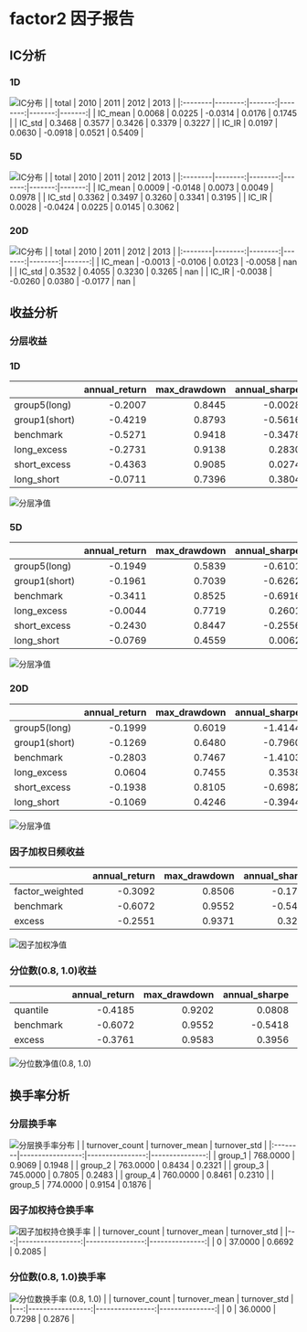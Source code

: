 # factor2 因子报告
## IC分析
### 1D
![IC分布](IC/factor2_1D.png)
|         |   total |   2010 |    2011 |   2012 |   2013 |
|:--------|--------:|-------:|--------:|-------:|-------:|
| IC_mean |  0.0068 | 0.0225 | -0.0314 | 0.0176 | 0.1745 |
| IC_std  |  0.3468 | 0.3577 |  0.3426 | 0.3379 | 0.3227 |
| IC_IR   |  0.0197 | 0.0630 | -0.0918 | 0.0521 | 0.5409 |

### 5D
![IC分布](IC/factor2_5D.png)
|         |   total |    2010 |   2011 |   2012 |   2013 |
|:--------|--------:|--------:|-------:|-------:|-------:|
| IC_mean |  0.0009 | -0.0148 | 0.0073 | 0.0049 | 0.0978 |
| IC_std  |  0.3362 |  0.3497 | 0.3260 | 0.3341 | 0.3195 |
| IC_IR   |  0.0028 | -0.0424 | 0.0225 | 0.0145 | 0.3062 |

### 20D
![IC分布](IC/factor2_20D.png)
|         |   total |    2010 |   2011 |    2012 |   2013 |
|:--------|--------:|--------:|-------:|--------:|-------:|
| IC_mean | -0.0013 | -0.0106 | 0.0123 | -0.0058 |    nan |
| IC_std  |  0.3532 |  0.4055 | 0.3230 |  0.3265 |    nan |
| IC_IR   | -0.0038 | -0.0260 | 0.0380 | -0.0177 |    nan |

## 收益分析
### 分层收益
### 1D
|               |   annual_return |   max_drawdown |   annual_sharpe |   annual_calmar |   win_rate |   avg_win_return |   avg_loss_return |   profit_loss_ratio |   annual_volatility |   annual_downside_deviation |   annual_sortino |
|:--------------|----------------:|---------------:|----------------:|----------------:|-----------:|-----------------:|------------------:|--------------------:|--------------------:|----------------------------:|-----------------:|
| group5(long)  |         -0.2007 |         0.8445 |         -0.0028 |         -3.7725 |     0.4904 |           0.0352 |           -0.0339 |              1.0388 |              0.6658 |                      0.3892 |          -0.0049 |
| group1(short) |         -0.4219 |         0.8793 |         -0.5616 |         -7.6173 |     0.4840 |           0.0319 |           -0.0326 |              0.9779 |              0.6256 |                      0.3692 |          -0.9516 |
| benchmark     |         -0.5271 |         0.9418 |         -0.3478 |         -8.8851 |     0.4840 |           0.0507 |           -0.0501 |              1.0137 |              0.9239 |                      0.4499 |          -0.7141 |
| long_excess   |         -0.2731 |         0.9138 |          0.2830 |         -4.7450 |     0.5148 |           0.0581 |           -0.0590 |              0.9844 |              1.1289 |                      0.6309 |           0.5063 |
| short_excess  |         -0.4363 |         0.9085 |          0.0274 |         -7.6233 |     0.5045 |           0.0558 |           -0.0566 |              0.9864 |              1.0969 |                      0.6268 |           0.0479 |
| long_short    |         -0.0711 |         0.7396 |          0.3804 |         -1.5249 |     0.5058 |           0.0477 |           -0.0460 |              1.0367 |              0.9187 |                      0.5411 |           0.6459 |

![分层净值](net_value/factor2_1D.png)
### 5D
|               |   annual_return |   max_drawdown |   annual_sharpe |   annual_calmar |   win_rate |   avg_win_return |   avg_loss_return |   profit_loss_ratio |   annual_volatility |   annual_downside_deviation |   annual_sortino |
|:--------------|----------------:|---------------:|----------------:|----------------:|-----------:|-----------------:|------------------:|--------------------:|--------------------:|----------------------------:|-----------------:|
| group5(long)  |         -0.1949 |         0.5839 |         -0.6101 |         -5.2978 |     0.4774 |           0.0144 |           -0.0145 |              0.9940 |              0.2875 |                      0.1670 |          -1.0504 |
| group1(short) |         -0.1961 |         0.7039 |         -0.6262 |         -4.4214 |     0.4594 |           0.0151 |           -0.0141 |              1.0683 |              0.2841 |                      0.1545 |          -1.1516 |
| benchmark     |         -0.3411 |         0.8525 |         -0.6916 |         -6.3521 |     0.4568 |           0.0239 |           -0.0224 |              1.0674 |              0.4546 |                      0.2310 |          -1.3611 |
| long_excess   |         -0.0044 |         0.7719 |          0.2601 |         -0.0896 |     0.5200 |           0.0265 |           -0.0276 |              0.9616 |              0.5341 |                      0.3400 |           0.4087 |
| short_excess  |         -0.2430 |         0.8447 |         -0.2556 |         -4.5665 |     0.4903 |           0.0271 |           -0.0271 |              0.9987 |              0.5338 |                      0.2930 |          -0.4657 |
| long_short    |         -0.0769 |         0.4559 |          0.0062 |         -2.6779 |     0.5032 |           0.0204 |           -0.0206 |              0.9881 |              0.4063 |                      0.2408 |           0.0104 |

![分层净值](net_value/factor2_5D.png)
### 20D
|               |   annual_return |   max_drawdown |   annual_sharpe |   annual_calmar |   win_rate |   avg_win_return |   avg_loss_return |   profit_loss_ratio |   annual_volatility |   annual_downside_deviation |   annual_sortino |
|:--------------|----------------:|---------------:|----------------:|----------------:|-----------:|-----------------:|------------------:|--------------------:|--------------------:|----------------------------:|-----------------:|
| group5(long)  |         -0.1999 |         0.6019 |         -1.4144 |         -5.2729 |     0.4066 |           0.0083 |           -0.0071 |              1.1681 |              0.1497 |                      0.0742 |          -2.8529 |
| group1(short) |         -0.1269 |         0.6480 |         -0.7960 |         -3.1097 |     0.4421 |           0.0083 |           -0.0074 |              1.1124 |              0.1554 |                      0.0737 |          -1.6790 |
| benchmark     |         -0.2803 |         0.7467 |         -1.4103 |         -5.9582 |     0.4211 |           0.0121 |           -0.0109 |              1.1111 |              0.2165 |                      0.1049 |          -2.9108 |
| long_excess   |          0.0604 |         0.7455 |          0.3538 |          1.2851 |     0.5303 |           0.0130 |           -0.0138 |              0.9364 |              0.2644 |                      0.1592 |           0.5876 |
| short_excess  |         -0.1938 |         0.8105 |         -0.6982 |         -3.7964 |     0.4566 |           0.0134 |           -0.0126 |              1.0650 |              0.2601 |                      0.1527 |          -1.1892 |
| long_short    |         -0.1069 |         0.4246 |         -0.3944 |         -3.9957 |     0.4855 |           0.0109 |           -0.0110 |              0.9942 |              0.2233 |                      0.1437 |          -0.6127 |

![分层净值](net_value/factor2_20D.png)
### 因子加权日频收益
|                 |   annual_return |   max_drawdown |   annual_sharpe |   annual_calmar |   win_rate |   avg_win_return |   avg_loss_return |   profit_loss_ratio |   annual_volatility |   annual_downside_deviation |   annual_sortino |
|:----------------|----------------:|---------------:|----------------:|----------------:|-----------:|-----------------:|------------------:|--------------------:|--------------------:|----------------------------:|-----------------:|
| factor_weighted |         -0.3092 |         0.8506 |         -0.1705 |         -5.7706 |     0.4852 |           0.0248 |           -0.0244 |              1.0194 |              0.7228 |                      0.5015 |          -0.2458 |
| benchmark       |         -0.6072 |         0.9552 |         -0.5418 |        -10.0918 |     0.4775 |           0.0510 |           -0.0504 |              1.0112 |              0.9278 |                      0.4492 |          -1.1192 |
| excess          |         -0.2551 |         0.9371 |          0.3222 |         -4.3219 |     0.5212 |           0.0565 |           -0.0583 |              0.9683 |              1.1773 |                      0.6476 |           0.5857 |

![因子加权净值](net_value/factor2_factor_weighted.png)
### 分位数(0.8, 1.0)收益
|           |   annual_return |   max_drawdown |   annual_sharpe |   annual_calmar |   win_rate |   avg_win_return |   avg_loss_return |   profit_loss_ratio |   annual_volatility |   annual_downside_deviation |   annual_sortino |
|:----------|----------------:|---------------:|----------------:|----------------:|-----------:|-----------------:|------------------:|--------------------:|--------------------:|----------------------------:|-----------------:|
| quantile  |         -0.4185 |         0.9202 |          0.0808 |         -7.2189 |     0.4827 |           0.0405 |           -0.0371 |              1.0929 |              1.1740 |                      0.7991 |           0.1187 |
| benchmark |         -0.6072 |         0.9552 |         -0.5418 |        -10.0918 |     0.4775 |           0.0510 |           -0.0504 |              1.0112 |              0.9278 |                      0.4492 |          -1.1192 |
| excess    |         -0.3761 |         0.9583 |          0.3956 |         -6.2304 |     0.5186 |           0.0656 |           -0.0658 |              0.9977 |              1.5110 |                      0.8734 |           0.6843 |

![分位数净值(0.8, 1.0)](net_value/factor2_quantile.png)
## 换手率分析
### 分层换手率
![分层换手率分布](turnover/factor2_group.png)
|         |   turnover_count |   turnover_mean |   turnover_std |
|:--------|-----------------:|----------------:|---------------:|
| group_1 |         768.0000 |          0.9069 |         0.1948 |
| group_2 |         763.0000 |          0.8434 |         0.2321 |
| group_3 |         745.0000 |          0.7805 |         0.2483 |
| group_4 |         760.0000 |          0.8461 |         0.2310 |
| group_5 |         774.0000 |          0.9154 |         0.1876 |

### 因子加权持仓换手率
![因子加权持仓换手率](turnover/factor2_factor_weighted.png)
|    |   turnover_count |   turnover_mean |   turnover_std |
|---:|-----------------:|----------------:|---------------:|
|  0 |          37.0000 |          0.6692 |         0.2085 |

### 分位数(0.8, 1.0)换手率
![分位数换手率 (0.8, 1.0)](turnover/factor2_quantile.png)
|    |   turnover_count |   turnover_mean |   turnover_std |
|---:|-----------------:|----------------:|---------------:|
|  0 |          36.0000 |          0.7298 |         0.2876 |

